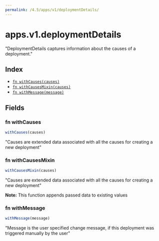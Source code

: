 ```yaml
---
permalink: /4.5/apps/v1/deploymentDetails/
---
```


# apps.v1.deploymentDetails

"DeploymentDetails captures information about the causes of a deployment."

## Index

* [`fn withCauses(causes)`](#fn-withcauses)
* [`fn withCausesMixin(causes)`](#fn-withcausesmixin)
* [`fn withMessage(message)`](#fn-withmessage)

## Fields

### fn withCauses

```ts
withCauses(causes)
```

"Causes are extended data associated with all the causes for creating a new deployment"

### fn withCausesMixin

```ts
withCausesMixin(causes)
```

"Causes are extended data associated with all the causes for creating a new deployment"

**Note:** This function appends passed data to existing values

### fn withMessage

```ts
withMessage(message)
```

"Message is the user specified change message, if this deployment was triggered manually by the user"
